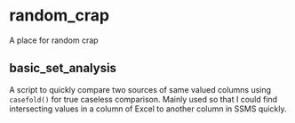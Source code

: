 # random_crap
A place for random crap

## basic_set_analysis
A script to quickly compare two sources of same valued columns using `casefold()` for true caseless comparison.
Mainly used so that I could find intersecting values in a column of Excel to another column in SSMS quickly.